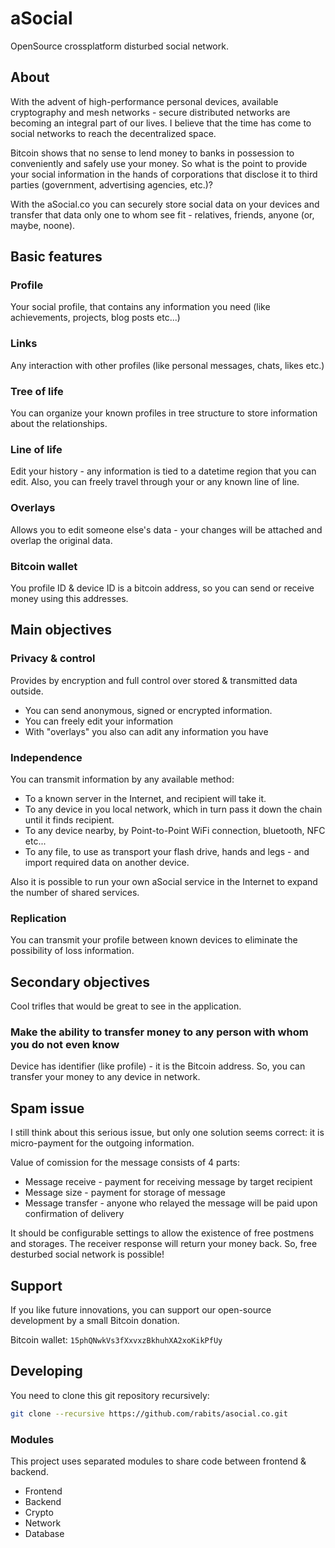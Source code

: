 aSocial
=======

OpenSource crossplatform disturbed social network.

About
-----
With the advent of high-performance personal devices, available cryptography and mesh networks - secure distributed networks are becoming an integral part of our lives. I believe that the time has come to social networks to reach the decentralized space.

Bitcoin shows that no sense to lend money to banks in possession to conveniently and safely use your money. So what is the point to provide your social information in the hands of corporations that disclose it to third parties (government, advertising agencies, etc.)? 

With the aSocial.co you can securely store social data on your devices and transfer that data only one to whom see fit - relatives, friends, anyone (or, maybe, noone).

Basic features
--------------

### Profile
Your social profile, that contains any information you need (like achievements, projects, blog posts etc...)

### Links
Any interaction with other profiles (like personal messages, chats, likes etc.)

### Tree of life
You can organize your known profiles in tree structure to store information about the relationships.

### Line of life
Edit your history - any information is tied to a datetime region that you can edit.
Also, you can freely travel through your or any known line of line.

### Overlays
Allows you to edit someone else's data - your changes will be attached and overlap the original data.

### Bitcoin wallet
You profile ID & device ID is a bitcoin address, so you can send or receive money using this addresses.

Main objectives
---------------

### Privacy & control
Provides by encryption and full control over stored & transmitted data outside.
 * You can send anonymous, signed or encrypted information.
 * You can freely edit your information
 * With "overlays" you also can adit any information you have

### Independence
You can transmit information by any available method:
 * To a known server in the Internet, and recipient will take it.
 * To any device in you local network, which in turn pass it down the chain until it finds recipient.
 * To any device nearby, by Point-to-Point WiFi connection, bluetooth, NFC etc...
 * To any file, to use as transport your flash drive, hands and legs - and import required data on another device.

Also it is possible to run your own aSocial service in the Internet to expand the number of shared services.

### Replication
You can transmit your profile between known devices to eliminate the possibility of loss information.

Secondary objectives
--------------------
Cool trifles that would be great to see in the application.

### Make the ability to transfer money to any person with whom you do not even know
Device has identifier (like profile) - it is the Bitcoin address. So, you can transfer your money to any device in network.

Spam issue
----------
I still think about this serious issue, but only one solution seems correct: it is micro-payment for the outgoing information.

Value of comission for the message consists of 4 parts:
 * Message receive - payment for receiving message by target recipient
 * Message size - payment for storage of message
 * Message transfer - anyone who relayed the message will be paid upon confirmation of delivery

It should be configurable settings to allow the existence of free postmens and storages. The receiver response will return your money back. So, free desturbed social network is possible!

Support
-------
If you like future innovations, you can support our open-source development by a small Bitcoin donation.

Bitcoin wallet: `15phQNwkVs3fXxvxzBkhuhXA2xoKikPfUy`

Developing
----------
You need to clone this git repository recursively:

```sh
git clone --recursive https://github.com/rabits/asocial.co.git
```

### Modules

This project uses separated modules to share code between frontend & backend.

* Frontend
* Backend
* Crypto
* Network
* Database
